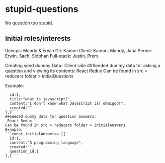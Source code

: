 # stupid-questions
No question too stupid.

## Initial roles/interests

Devops: Mandy & Erwin
Git: Kamon
Client: Kamon, Mandy, Jana
Server: Erwin, Sach, Siobhan
Full-stack: Justin, Prem

Creating seed dummy Data- Client side
##Seeded dummy data for asking a question and viewing its contents:
React Redux 
Can be found in src > reducers folder > initialQuestions 

Example: 
```const initialQuestions = [{
  id:1,
  title:"what is javascript?",
  content:"I don't know what Javascript is! ohmigod!",
  created:""
},{```
##Seeded dummy data for question answers: 
-React Redux 
Can be found in src > reducers folder > initialAnswers 
Example:
```const initialAnswers= [{
  id:1,
  content:"A programming language",
  created:"",
  question_id:1
},{```
